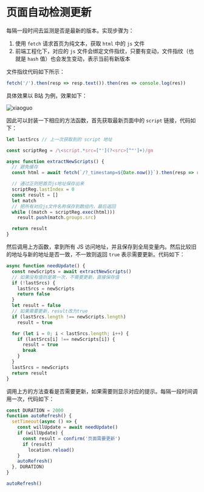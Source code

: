 # 页面自动检测更新

每隔一段时间去监测是否是最新的版本。实现步骤为：

1. 使用 `fetch` 请求首页为纯文本，获取 `html` 中的 `js` 文件
2. 前端工程化下，对应的 `js` 文件会绑定文件指纹，只要有变动，文件指纹（也就是 `hash` 值）也会发生变动，表示当前有新版本

文件指纹代码如下所示：

```js
fetch('/').then(resp => resp.text()).then(res => console.log(res))
```

具体效果以 B站 为例，效果如下：

![xiaoguo](https://pic.imgdb.cn/item/6533c458c458853aef6e35ff.jpg)

因此可以封装一下相应的方法函数，首先获取最新页面中的 `script` 链接，代码如下：

```js
let lastSrcs // 上一次获取到的 script 地址

const scriptReg = /\<script.*src=["'](?<src>[^"']+)/gm

async function extractNewScripts() {
  // 避免缓存
  const html = await fetch(`/?_timestamp=${Date.now()}`).then(resp => resp.text())

  // 通过正则把首页js地址保存出来
  scriptReg.lastIndex = 0
  const result = []
  let match
  // 把所有对应js文件名称保存到数组内，最后返回
  while ((match = scriptReg.exec(html)))
    result.push(match.groups.src)

  return result
}
```

然后调用上方函数，拿到所有 JS 访问地址，并且保存到全局变量内。然后比较旧的地址与新的地址是否一致，不一致则返回 `true` 表示需要更新。代码如下：

```js
async function needUpdate() {
  const newScripts = await extractNewScripts()
  // 如果没有值则是第一次，不需要更新，直接保存值
  if (!lastSrcs) {
    lastSrcs = newScripts
    return false
  }
  let result = false
  // 如果需要更新，result改为true
  if (lastSrcs.length !== newScripts.length)
    result = true

  for (let i = 0; i < lastSrcs.length; i++) {
    if (lastSrcs[i] !== newScripts[i]) {
      result = true
      break
    }
  }
  lastSrcs = newScripts
  return result
}
```

调用上方的方法查看是否需要更新，如果需要则显示对应的提示。每隔一段时间调用一次，代码如下：

```js
const DURATION = 2000
function autoRefresh() {
  setTimeout(async () => {
    const willUpdate = await needUpdate()
    if (willUpdate) {
      const result = confirm('页面需要更新')
      if (result)
        location.reload()
    }
    autoRefresh()
  }, DURATION)
}

autoRefresh()
```

